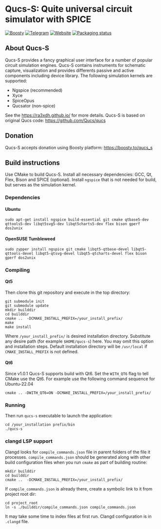 # Qucs-S: Quite universal circuit simulator with SPICE

[![Boosty](https://img.shields.io/badge/Boosty-donate-orange.svg)](https://boosty.to/qucs_s)
[![Telegram](https://img.shields.io/badge/Telegram-chat-blue.svg)](https://t.me/qucs_s)
[![Website](https://img.shields.io/badge/Website-ra3xdh.github.io-29d682.svg)](https://ra3xdh.github.io/)
[![Packaging status](https://repology.org/badge/tiny-repos/qucs-s.svg)](https://repology.org/project/qucs-s/versions)

## About Qucs-S

Qucs-S provides a fancy graphical user interface for a number of popular circuit simulation
engines. Qucs-S contains instruments for schematic capture, visualization and provides differents 
passive and active components including device library. The following simulation kernels are supported:

* Ngspice (recommended)
* Xyce
* SpiceOpus
* Qucsator (non-spice)


See the https://ra3xdh.github.io/ for more details. Qucs-S is based
on original Qucs code: https://github.com/Qucs/qucs

## Donation

Qucs-S accepts donation using Boosty platform: https://boosty.to/qucs_s

## Build instructions

Use CMake to build Qucs-S. Install all necessary dependencies: GCC, Qt, Flex, Bison and SPICE
(optional). Install `ngspice` that is not needed for build, but serves as the simulation kernel.

### Dependencies

#### Ubuntu

~~~
sudo apt-get install ngspice build-essential git cmake qtbase5-dev qttools5-dev libqt5svg5-dev libqt5charts5-dev flex bison gperf dos2unix
~~~

#### OpenSUSE Tumbleweed

~~~
sudo zypper install ngspice git cmake libqt5-qtbase-devel libqt5-qttools-devel libqt5-qtsvg-devel libqt5-qtcharts-devel flex bison gperf dos2unix
~~~

### Compiling

#### Qt5

Then clone this git repository and execute in the top directory:

~~~
git submodule init
git submodule update
mkdir builddir
cd builddir
cmake ..  -DCMAKE_INSTALL_PREFIX=/your_install_prefix/
make
make install
~~~

Where `/your_install_prefix/` is desired installation directory. Substitute any
desire path (for example `$HOME/qucs-s`) here. You may omit this option and
installation steps. Default installation directory will be `/usr/local` if
`CMAKE_INSTALL_PREFIX` is not defined.

#### Qt6

Since v1.0.1 Qucs-S supports build with Qt6. Set the `WITH_QT6` flag to tell CMake use the Qt6. 
For example use the following command sequence for Ubuntu-22.04

~~~
cmake .. -DWITH_QT6=ON -DCMAKE_INSTALL_PREFIX=/your_install_prefix/
~~~ 

### Running

Then run `qucs-s` executable to launch the application:
~~~
cd /your_installation prefix/bin
./qucs-s
~~~

### clangd LSP support
Clangd looks for `compile_commands.json` file in parent folders of the file it processes.
`compile_commands.json` should be generated along with other build configuration files
when you run `cmake` as part of building routine:
```
mkdir builddir
cd builddir
cmake ..  -DCMAKE_INSTALL_PREFIX=/your_install_prefix/
```
If `compile_commands.json` is already there, create a symbolic link to it from project root dir:
```
cd project_root
ln -s ./builddir/compile_commands.json compile_commands.json
```

It may take some time to index files at first run. Clangd configuration is in `.clangd` file.
